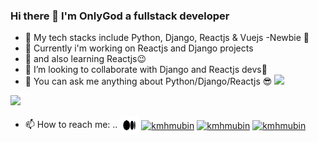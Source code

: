 ### Hi there 👋 I'm OnlyGod a fullstack developer
 
 * 🌱 My tech stacks include Python, Django, Reactjs & Vuejs -Newbie 🎡
 * 🔭 Currently i'm working on Reactjs and Django projects
 * 👯 and also learning Reactjs😉
 * 👯 I’m looking to collaborate with Django and Reactjs devs🎉
 * 💬 You can ask me anything about Python/Django/Reactjs 😎
![](https://hit.yhype.me/github/profile?user_id=52893267)


<!-- [![My github's stats😏](https://github-readme-stats.vercel.app/api?username=OnlynfK&theme=nord&show_icons=true)]<br/>
 -->
![](https://komarev.com/ghpvc/?username=your-github-OnlynfK&color=grey)


* 📫 How to reach me: ..
<a href="https://onlygod.medium.com/" target="blank"><img align="center" src="https://github.com/Medium/medium-logos/blob/master/03_Symbol/01_Black/JPG/RGB/Medium-Symbol-Black-RGB%401x.jpg" alt="kmhmubin" height="30" width="30" /></a>
<a href="https://www.instagram.com/onlyg.codes/" target="blank"><img align="center" src="https://github.com/kmhmubin/kmhmubin/blob/master/assets/instagram.svg" alt="kmhmubin" height="30" width="30" /></a>
<a href="https://www.linkedin.com/in/onlygod-o-b64084166/" target="blank"><img align="center" src="https://github.com/kmhmubin/kmhmubin/blob/master/assets/linkedin.svg" alt="kmhmubin" height="30" width="30" /></a>
<a href="https://twitter.com/onlyg.codes" target="blank"><img align="center" src="https://github.com/kmhmubin/kmhmubin/blob/master/assets/twitter.svg" alt="kmhmubin" height="30" width="30" /></a>

</p>


